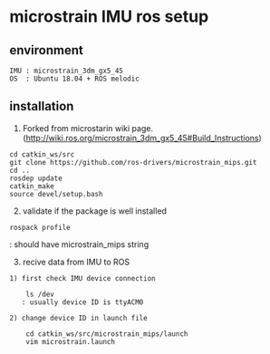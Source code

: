 # microstrain IMU ros setup

## environment
    IMU : microstrain_3dm_gx5_45
    OS  : Ubuntu 18.04 + ROS melodic
  
## installation
  1. Forked from microstarin wiki page. (http://wiki.ros.org/microstrain_3dm_gx5_45#Build_Instructions)
    
    cd catkin_ws/src
    git clone https://github.com/ros-drivers/microstrain_mips.git
    cd ..
    rosdep update
    catkin_make
    source devel/setup.bash
  
  2. validate if the package is well installed
      
    rospack profile 
   : should have microstrain_mips string
  
  3. recive data from IMU to ROS
    
    1) first check IMU device connection
    
        ls /dev
       : usually device ID is ttyACM0
       
    2) change device ID in launch file
    
        cd catkin_ws/src/microstrain_mips/launch
        vim microstrain.launch
        
        
    
  
